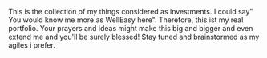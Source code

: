 This is the collection of my things considered as investments. I could say" You would know me more as WellEasy here". Therefore, this ist my real portfolio.
Your prayers and ideas might make this big and bigger and even extend me and you'll be surely blessed!
Stay tuned and brainstormed as my agiles i prefer.
